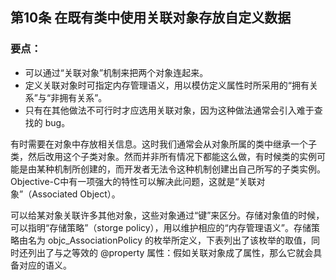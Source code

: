 ## 第10条 在既有类中使用关联对象存放自定义数据

### 要点：

* 可以通过“关联对象”机制来把两个对象连起来。
* 定义关联对象时可指定内存管理语义，用以模仿定义属性时所采用的“拥有关系”与“非拥有关系”。
* 只有在其他做法不可行时才应选用关联对象，因为这种做法通常会引入难于查找的 bug。

有时需要在对象中存放相关信息。这时我们通常会从对象所属的类中继承一个子类，然后改用这个子类对象。然而并非所有情况下都能这么做，有时候类的实例可能是由某种机制所创建的，而开发者无法令这种机制创建出自己所写的子类实例。Objective-C中有一项强大的特性可以解决此问题，这就是“关联对象”（Associated Object）。

可以给某对象关联许多其他对象，这些对象通过“键”来区分。存储对象值的时候，可以指明“存储策略”（storge policy），用以维护相应的“内存管理语义”。存储策略由名为 objc_AssociationPolicy 的枚举所定义，下表列出了该枚举的取值，同时还列出了与之等效的 @property 属性：假如关联对象成了属性，那么它就会具备对应的语义。





